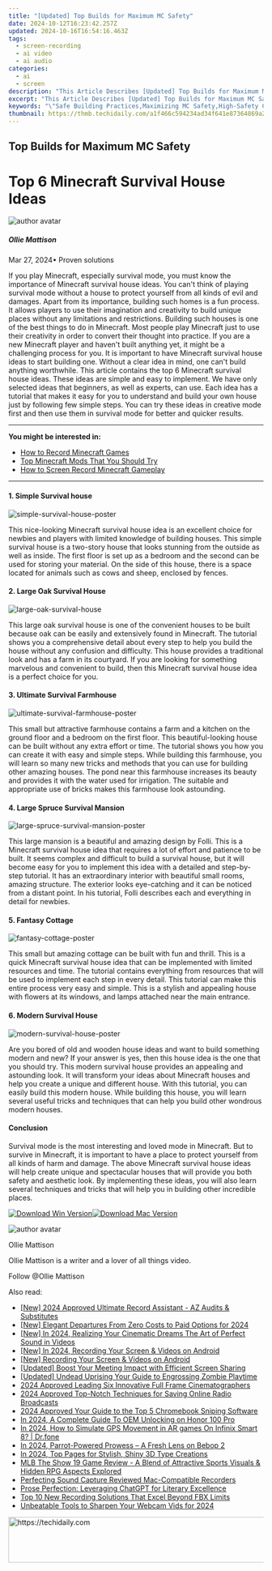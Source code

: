 ```yaml
---
title: "[Updated] Top Builds for Maximum MC Safety"
date: 2024-10-12T16:23:42.257Z
updated: 2024-10-16T16:54:16.463Z
tags: 
  - screen-recording
  - ai video
  - ai audio
categories: 
  - ai
  - screen
description: "This Article Describes [Updated] Top Builds for Maximum MC Safety"
excerpt: "This Article Describes [Updated] Top Builds for Maximum MC Safety"
keywords: "\"Safe Building Practices,Maximizing MC Safety,High-Safety Construction Tips,Effective Building Safeguards,Secure Structural Designs,Enhanced Safety in Builds,Reliable Safety Measures\""
thumbnail: https://thmb.techidaily.com/a1f466c594234ad34f641e87364869a2929ae1aee45db635b3f848c5daefbda2.jpg
---
```


## Top Builds for Maximum MC Safety

# Top 6 Minecraft Survival House Ideas

![author avatar](https://images.wondershare.com/filmora/article-images/ollie-mattison.jpg)

##### Ollie Mattison

 Mar 27, 2024• Proven solutions

If you play Minecraft, especially survival mode, you must know the importance of Minecraft survival house ideas. You can't think of playing survival mode without a house to protect yourself from all kinds of evil and damages. Apart from its importance, building such homes is a fun process. It allows players to use their imagination and creativity to build unique places without any limitations and restrictions. Building such houses is one of the best things to do in Minecraft. Most people play Minecraft just to use their creativity in order to convert their thought into practice. If you are a new Minecraft player and haven't built anything yet, it might be a challenging process for you. It is important to have Minecraft survival house ideas to start building one. Without a clear idea in mind, one can't build anything worthwhile. This article contains the top 6 Minecraft survival house ideas. These ideas are simple and easy to implement. We have only selected ideas that beginners, as well as experts, can use. Each idea has a tutorial that makes it easy for you to understand and build your own house just by following few simple steps. You can try these ideas in creative mode first and then use them in survival mode for better and quicker results.

---

**You might be interested in:**

* [How to Record Minecraft Games](https://tools.techidaily.com/wondershare/filmora/download/)
* [Top Minecraft Mods That You Should Try](https://tools.techidaily.com/wondershare/filmora/download/)
* [How to Screen Record Minecraft Gameplay](https://tools.techidaily.com/wondershare/filmora/download/)

---

#### 1\. Simple Survival house

![simple-survival-house-poster](https://images.wondershare.com/filmora/article-images/simple-survival-house-poster.jpg)

This nice-looking Minecraft survival house idea is an excellent choice for newbies and players with limited knowledge of building houses. This simple survival house is a two-story house that looks stunning from the outside as well as inside. The first floor is set up as a bedroom and the second can be used for storing your material. On the side of this house, there is a space located for animals such as cows and sheep, enclosed by fences.

#### 2\. Large Oak Survival House

![large-oak-survival-house](https://images.wondershare.com/filmora/article-images/large-oak-survival-house.jpg)

This large oak survival house is one of the convenient houses to be built because oak can be easily and extensively found in Minecraft. The tutorial shows you a comprehensive detail about every step to help you build the house without any confusion and difficulty. This house provides a traditional look and has a farm in its courtyard. If you are looking for something marvelous and convenient to build, then this Minecraft survival house idea is a perfect choice for you.

#### 3\. Ultimate Survival Farmhouse

![ultimate-survival-farmhouse-poster](https://images.wondershare.com/filmora/article-images/ultimate-survival-farmhouse-poster.jpg)

This small but attractive farmhouse contains a farm and a kitchen on the ground floor and a bedroom on the first floor. This beautiful-looking house can be built without any extra effort or time. The tutorial shows you how you can create it with easy and simple steps. While building this farmhouse, you will learn so many new tricks and methods that you can use for building other amazing houses. The pond near this farmhouse increases its beauty and provides it with the water used for irrigation. The suitable and appropriate use of bricks makes this farmhouse look astounding.

#### 4\. Large Spruce Survival Mansion

![large-spruce-survival-mansion-poster](https://images.wondershare.com/filmora/article-images/large-spruce-survival-mansion-poster.jpg)

This large mansion is a beautiful and amazing design by Folli. This is a Minecraft survival house idea that requires a lot of effort and patience to be built. It seems complex and difficult to build a survival house, but it will become easy for you to implement this idea with a detailed and step-by-step tutorial. It has an extraordinary interior with beautiful small rooms, amazing structure. The exterior looks eye-catching and it can be noticed from a distant point. In his tutorial, Folli describes each and everything in detail for newbies.

#### 5\. Fantasy Cottage

![fantasy-cottage-poster](https://images.wondershare.com/filmora/article-images/fantasy-cottage-poster.jpg)

This small but amazing cottage can be built with fun and thrill. This is a quick Minecraft survival house idea that can be implemented with limited resources and time. The tutorial contains everything from resources that will be used to implement each step in every detail. This tutorial can make this entire process very easy and simple. This is a stylish and appealing house with flowers at its windows, and lamps attached near the main entrance.

#### 6\. Modern Survival House

![modern-survival-house-poster](https://images.wondershare.com/filmora/article-images/modern-survival-house-poster.jpg)

Are you bored of old and wooden house ideas and want to build something modern and new? If your answer is yes, then this house idea is the one that you should try. This modern survival house provides an appealing and astounding look. It will transform your ideas about Minecraft houses and help you create a unique and different house. With this tutorial, you can easily build this modern house. While building this house, you will learn several useful tricks and techniques that can help you build other wondrous modern houses.

#### Conclusion

Survival mode is the most interesting and loved mode in Minecraft. But to survive in Minecraft, it is important to have a place to protect yourself from all kinds of harm and damage. The above Minecraft survival house ideas will help create unique and spectacular houses that will provide you both safety and aesthetic look. By implementing these ideas, you will also learn several techniques and tricks that will help you in building other incredible places.

[![Download Win Version](https://images.wondershare.com/filmora/guide/download-btn-win.jpg)](https://tools.techidaily.com/wondershare/filmora/download/)[![Download Mac Version](https://images.wondershare.com/filmora/guide/download-btn-mac.jpg)](https://tools.techidaily.com/wondershare/filmora/download/)

![author avatar](https://images.wondershare.com/filmora/article-images/ollie-mattison.jpg)

Ollie Mattison

Ollie Mattison is a writer and a lover of all things video.

Follow @Ollie Mattison

<ins class="adsbygoogle"
      style="display:block"
      data-ad-client="ca-pub-7571918770474297"
      data-ad-slot="8358498916"
      data-ad-format="auto"
      data-full-width-responsive="true"></ins>

<span class="atpl-alsoreadstyle">Also read:</span>
<div><ul>
<li><a href="https://remote-screen-capture.techidaily.com/new-2024-approved-ultimate-record-assistant-az-audits-and-substitutes/"><u>[New] 2024 Approved Ultimate Record Assistant - AZ Audits & Substitutes</u></a></li>
<li><a href="https://fox-helps.techidaily.com/new-elegant-departures-from-zero-costs-to-paid-options-for-2024/"><u>[New] Elegant Departures From Zero Costs to Paid Options for 2024</u></a></li>
<li><a href="https://remote-screen-capture.techidaily.com/new-in-2024-realizing-your-cinematic-dreams-the-art-of-perfect-sound-in-videos/"><u>[New] In 2024, Realizing Your Cinematic Dreams The Art of Perfect Sound in Videos</u></a></li>
<li><a href="https://remote-screen-capture.techidaily.com/new-in-2024-recording-your-screen-and-videos-on-android/"><u>[New] In 2024, Recording Your Screen & Videos on Android</u></a></li>
<li><a href="https://remote-screen-capture.techidaily.com/new-recording-your-screen-and-videos-on-android/"><u>[New] Recording Your Screen & Videos on Android</u></a></li>
<li><a href="https://remote-screen-capture.techidaily.com/updated-boost-your-meeting-impact-with-efficient-screen-sharing/"><u>[Updated] Boost Your Meeting Impact with Efficient Screen Sharing</u></a></li>
<li><a href="https://remote-screen-capture.techidaily.com/updated-undead-uprising-your-guide-to-engrossing-zombie-playtime/"><u>[Updated] Undead Uprising Your Guide to Engrossing Zombie Playtime</u></a></li>
<li><a href="https://extra-guidance.techidaily.com/2024-approved-leading-six-innovative-full-frame-cinematographers/"><u>2024 Approved Leading Six Innovative Full Frame Cinematographers</u></a></li>
<li><a href="https://some-skills.techidaily.com/2024-approved-top-notch-techniques-for-saving-online-radio-broadcasts/"><u>2024 Approved Top-Notch Techniques for Saving Online Radio Broadcasts</u></a></li>
<li><a href="https://screen-activity-recording.techidaily.com/2024-approved-your-guide-to-the-top-5-chromebook-sniping-software/"><u>2024 Approved Your Guide to the Top 5 Chromebook Sniping Software</u></a></li>
<li><a href="https://unlock-android.techidaily.com/in-2024-a-complete-guide-to-oem-unlocking-on-honor-100-pro-by-drfone-android/"><u>In 2024, A Complete Guide To OEM Unlocking on Honor 100 Pro</u></a></li>
<li><a href="https://review-topics.techidaily.com/in-2024-how-to-simulate-gps-movement-in-ar-games-on-infinix-smart-8-drfone-by-drfone-virtual-android/"><u>In 2024, How to Simulate GPS Movement in AR games On Infinix Smart 8? | Dr.fone</u></a></li>
<li><a href="https://extra-skills.techidaily.com/in-2024-parrot-powered-prowess-a-fresh-lens-on-bebop-2/"><u>In 2024, Parrot-Powered Prowess – A Fresh Lens on Bebop 2</u></a></li>
<li><a href="https://some-skills.techidaily.com/in-2024-top-pages-for-stylish-shiny-3d-type-creations/"><u>In 2024, Top Pages for Stylish, Shiny 3D Type Creations</u></a></li>
<li><a href="https://buynow-reviews.techidaily.com/mlb-the-show-19-game-review-a-blend-of-attractive-sports-visuals-and-hidden-rpg-aspects-explored/"><u>MLB The Show 19 Game Review - A Blend of Attractive Sports Visuals & Hidden RPG Aspects Explored</u></a></li>
<li><a href="https://remote-screen-capture.techidaily.com/perfecting-sound-capture-reviewed-mac-compatible-recorders/"><u>Perfecting Sound Capture Reviewed Mac-Compatible Recorders</u></a></li>
<li><a href="https://tech-hub.techidaily.com/prose-perfection-leveraging-chatgpt-for-literary-excellence/"><u>Prose Perfection: Leveraging ChatGPT for Literary Excellence</u></a></li>
<li><a href="https://remote-screen-capture.techidaily.com/top-10-new-recording-solutions-that-excel-beyond-fbx-limits/"><u>Top 10 New Recording Solutions That Excel Beyond FBX Limits</u></a></li>
<li><a href="https://remote-screen-capture.techidaily.com/unbeatable-tools-to-sharpen-your-webcam-vids-for-2024/"><u>Unbeatable Tools to Sharpen Your Webcam Vids for 2024</u></a></li>
</ul></div>

<!-- affiliate ads begin -->
<a href="https://aligracehair.sjv.io/c/5597632/1886048/19272" target="_top" id="1886048">
  <img src="//a.impactradius-go.com/display-ad/19272-1886048" border="0" alt="https://techidaily.com" width="728" height="90"/>
</a>
<img height="0" width="0" src="https://aligracehair.sjv.io/i/5597632/1886048/19272" style="position:absolute;visibility:hidden;" border="0" />
<!-- affiliate ads end -->

